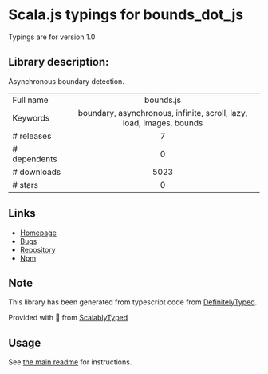 
# Scala.js typings for bounds_dot_js

Typings are for version 1.0

## Library description:
Asynchronous boundary detection.

|                    |                 |
| ------------------ | :-------------: |
| Full name          | bounds.js |
| Keywords           | boundary, asynchronous, infinite, scroll, lazy, load, images, bounds |
| # releases         | 7 |
| # dependents       | 0 |
| # downloads        | 5023 |
| # stars            | 0 |

## Links
- [Homepage](https://github.com/ChrisCavs/bounds.js#readme)
- [Bugs](https://github.com/ChrisCavs/bounds.js/issues)
- [Repository](https://github.com/ChrisCavs/bounds.js)
- [Npm](https://www.npmjs.com/package/bounds.js)
    


## Note
This library has been generated from typescript code from [DefinitelyTyped](https://definitelytyped.org).

Provided with :purple_heart: from [ScalablyTyped](https://github.com/oyvindberg/ScalablyTyped)

## Usage
See [the main readme](../../readme.md) for instructions.


